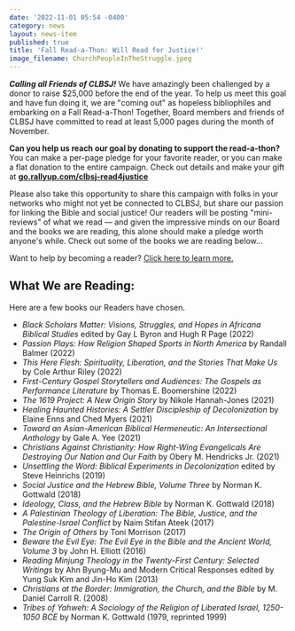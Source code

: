 ```yaml
---
date: '2022-11-01 05:54 -0400'
category: news
layout: news-item
published: true
title: 'Fall Read-a-Thon: Will Read for Justice!'
image_filename: ChurchPeopleInTheStruggle.jpeg
---
```

_**Calling all Friends of CLBSJ!**_ We have amazingly been challenged by a donor to raise $25,000 before the end of the year. To help us meet this goal and have fun doing it, we are "coming out" as hopeless bibliophiles and embarking on a Fall Read-a-Thon! Together, Board members and friends of CLBSJ have committed to read at least 5,000 pages during the month of November.

**Can you help us reach our goal by donating to support the read-a-thon?** You can make a per-page pledge for your favorite reader, or you can make a flat donation to the entire campaign. Check out details and make your gift at **[go.rallyup.com/clbsj-read4justice](https://go.rallyup.com/clbsj-read4justice/)**

Please also take this opportunity to share this campaign with folks in your networks who might not yet be connected to CLBSJ, but share our passion for linking the Bible and social justice! Our readers will be posting "mini-reviews" of what we read — and given the impressive minds on our Board and the books we are reading, this alone should make a pledge worth anyone's while. Check out some of the books we are reading below...

Want to help by becoming a reader? [Click here to learn more.](https://go.rallyup.com/c/clbsj-read4justice-reader)

## What We are Reading:
Here are a few books our Readers have chosen.
- _Black Scholars Matter: Visions, Struggles, and Hopes in Africana Biblical Studies_ edited by Gay L Byron and Hugh R Page (2022) 
- _Passion Plays: How Religion Shaped Sports in North America_ by Randall Balmer (2022)
- _This Here Flesh: Spirituality, Liberation, and the Stories That Make Us_ by Cole Arthur Riley (2022)
- _First-Century Gospel Storytellers and Audiences: The Gospels as Performance Literature_ by Thomas E. Boomershine (2022)
- _The 1619 Project: A New Origin Story_ by Nikole Hannah-Jones (2021)
- _Healing Haunted Histories: A Settler Discipleship of Decolonization_ by Elaine Enns and Ched Myers (2021)
- _Toward an Asian-American Biblical Hermeneutic: An Intersectional Anthology_ by Gale A. Yee (2021)
- _Christians Against Christianity: How Right-Wing Evangelicals Are Destroying Our Nation and Our Faith_ by Obery M. Hendricks Jr. (2021)
- _Unsettling the Word: Biblical Experiments in Decolonization_ edited by Steve Heinrichs (2019)
- _Social Justice and the Hebrew Bible, Volume Three_ by Norman K. Gottwald (2018)
- _Ideology, Class, and the Hebrew Bible_ by Norman K. Gottwald (2018)
- _A Palestinian Theology of Liberation: The Bible, Justice, and the Palestine-Israel Conflict_ by Naim Stifan Ateek (2017)
- _The Origin of Others_ by Toni Morrison (2017)
- _Beware the Evil Eye: The Evil Eye in the Bible and the Ancient World, Volume 3_ by John H. Elliott (2016)
- _Reading Minjung Theology in the Twenty-First Century: Selected Writings_ by Ahn Byung-Mu and Modern Critical Responses edited by Yung Suk Kim and Jin-Ho Kim (2013)
- _Christians at the Border: Immigration, the Church, and the Bible_ by M. Daniel Carroll R. (2008)
- _Tribes of Yahweh: A Sociology of the Religion of Liberated Israel, 1250-1050 BCE_ by Norman K. Gottwald (1979, reprinted 1999)
